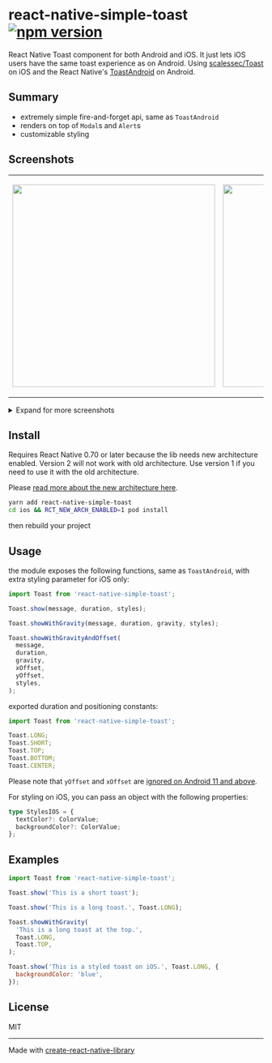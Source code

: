 # react-native-simple-toast [![npm version](https://badge.fury.io/js/react-native-simple-toast.svg)](https://badge.fury.io/js/react-native-simple-toast)

React Native Toast component for both Android and iOS. It just lets iOS users have the same toast experience as on Android. Using [scalessec/Toast](https://github.com/scalessec/Toast) on iOS and the React Native's [ToastAndroid](http://facebook.github.io/react-native/docs/toastandroid.html) on Android.

## Summary

- extremely simple fire-and-forget api, same as `ToastAndroid`
- renders on top of `Modal`s and `Alert`s
- customizable styling

## Screenshots

<table>
  <tr>
    <td><p align="center"><img src="./images/offset.png" height="400"/></p></td>
    <td><p align="center"><img src="./images/styled.png" height="400"/></p></td>
  </tr>

</table>

<details>
  <summary>Expand for more screenshots</summary>

<table>
  <tr>
    <td><p align="center"><img src="./images/alert.png" height="400"/></p></td>
    <td><p align="center"><img src="./images/modal.png" height="400"/></p></td>
  </tr>
  <tr>
    <td><p align="center"><img src="./images/keyboard.png" height="400"/></p></td>
    <td><p align="center"><img src="./images/styled-keyboard.png" height="400"/></p></td>
  </tr>
</table>

</details>

## Install

Requires React Native 0.70 or later because the lib needs new architecture enabled. Version 2 will not work with old architecture. Use version 1 if you need to use it with the old architecture.

Please [read more about the new architecture here](https://reactnative.dev/docs/next/the-new-architecture/use-app-template#enable-the-new-architecture).

```bash
yarn add react-native-simple-toast
cd ios && RCT_NEW_ARCH_ENABLED=1 pod install
```

then rebuild your project

## Usage

the module exposes the following functions, same as `ToastAndroid`, with extra styling parameter for iOS only:

```ts
import Toast from 'react-native-simple-toast';

Toast.show(message, duration, styles);

Toast.showWithGravity(message, duration, gravity, styles);

Toast.showWithGravityAndOffset(
  message,
  duration,
  gravity,
  xOffset,
  yOffset,
  styles,
);
```

exported duration and positioning constants:

```ts
import Toast from 'react-native-simple-toast';

Toast.LONG;
Toast.SHORT;
Toast.TOP;
Toast.BOTTOM;
Toast.CENTER;
```

Please note that `yOffset` and `xOffset` are [ignored on Android 11 and above](<https://developer.android.com/reference/android/widget/Toast#setGravity(int,%20int,%20int)>).

For styling on iOS, you can pass an object with the following properties:

```ts
type StylesIOS = {
  textColor?: ColorValue;
  backgroundColor?: ColorValue;
};
```

## Examples

```js
import Toast from 'react-native-simple-toast';

Toast.show('This is a short toast');

Toast.show('This is a long toast.', Toast.LONG);

Toast.showWithGravity(
  'This is a long toast at the top.',
  Toast.LONG,
  Toast.TOP,
);

Toast.show('This is a styled toast on iOS.', Toast.LONG, {
  backgroundColor: 'blue',
});
```

## License

MIT

---

Made with [create-react-native-library](https://github.com/callstack/react-native-builder-bob)
